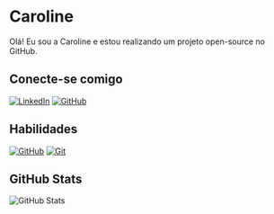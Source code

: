 # Caroline
Olá! Eu sou a Caroline e estou realizando um projeto open-source no GitHub.
## Conecte-se comigo
[![LinkedIn](https://img.shields.io/badge/LinkedIn-fff?style-for-the-badge&logo=linkedin&logoColor=000000)](https://www.linkedin.com/in/caroline-luiza/)
[![GitHub](https://img.shields.io/badge/GitHub-fff?style-for-the-badge&logo=github&logoColor=000000)](https://www.github.com/caroluiza-n)

## Habilidades
[![GitHub](https://img.shields.io/badge/GitHub-fff?style-for-the-badge&logo=github&logoColor=000000)](https://docs.github.com/)
[![Git](https://img.shields.io/badge/Git-fff?style-for-the-badge&logo=git&logoColor=000000)](https://git-scm.com/doc)

## GitHub Stats
![GitHub Stats](https://github-readme-stats.vercel.app/api?username=caroluiza-n&theme=transparent&bg_color=fff&border_color=fff&show_icons=true&icon_color=000&title_color=000&text_color=000&hide_title=true&hide=stars)